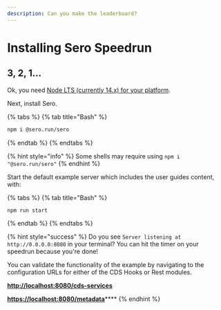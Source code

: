 ```yaml
---
description: Can you make the leaderboard?
---
```


# Installing Sero Speedrun

## 3, 2, 1...

Ok, you need [Node LTS \(currently 14.x\) for your platform](https://nodejs.org/en/download/).

Next, install Sero.

{% tabs %}
{% tab title="Bash" %}
```bash
npm i @sero.run/sero
```
{% endtab %}
{% endtabs %}

{% hint style="info" %}
 Some shells may require using `npm i "@sero.run/sero"`
{% endhint %}

Start the default example server which includes the user guides content, with:

{% tabs %}
{% tab title="Bash" %}
```bash
npm run start
```
{% endtab %}
{% endtabs %}

{% hint style="success" %}
Do you see `Server listening at http://0.0.0.0:8080` in your terminal? You can hit the timer on your speedrun because you're done!

You can validate the functionality of the example by navigating to the configuration URLs for either of the CDS Hooks or Rest modules.

[**http://localhost:8080/cds-services**](http://localhost:8080/cds-services)

[**https://localhost:8080/metadata**](https://localhost:8080/metadata)\*\*\*\*
{% endhint %}

